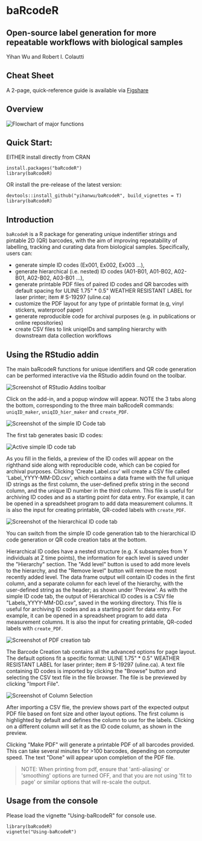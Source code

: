 # baRcodeR

## Open-source label generation for more repeatable workflows with biological samples

Yihan Wu and Robert I. Colautti

## Cheat Sheet

A 2-page, quick-reference guide is available via [Figshare](https://dx.doi.org/10.6084/m9.figshare.7043309)

## Overview

![Flowchart of major functions](man/figures/Flowchart.png)

## Quick Start:

EITHER install directly from CRAN
```
install.packages("baRcodeR")
library(baRcodeR)
```

OR install the pre-release of the latest version:

```
devtools::install_github("yihanwu/baRcodeR", build_vignettes = T)
library(baRcodeR)
```

## Introduction

`baRcodeR` is a R package for generating unique indentifier strings and pintable 2D (QR) barcodes, with the aim of improving repeatability of labelling, tracking and curating data from biological samples. Specifically, users can:

* generate simple ID codes (Ex001, Ex002, Ex003 ...),
* generate hierarchical (i.e. nested) ID codes (A01-B01, A01-B02, A02-B01, A02-B02, A03-B01 ...),
* generate printable PDF files of paired ID codes and QR barcodes with default spacing for ULINE 1.75" * 0.5" WEATHER RESISTANT LABEL for laser printer; item # S-19297 (uline.ca)
* customize the PDF layout for any type of printable format (e.g, vinyl stickers, waterproof paper)
* generate reproducible code for archival purposes (e.g. in publications or online repositories)
* create CSV files to link uniqeIDs and sampling hierarchy with downstream data collection workflows

## Using the RStudio addin 

The main baRcodeR functions for unique identifiers and QR code generation can be performed interactive via the RStudio addin found on the toolbar. 

![Screenshot of RStudio Addins toolbar](man/figures/add-in-screenshot.png)

Click on the add-in, and a popup window will appear. NOTE the 3 tabs along the bottom, corresponding to the three main baRcodeR commands: `uniqID_maker`, `uniqID_hier_maker` and `create_PDF`.

![Screenshot of the simple ID Code tab](man/figures/tab-1-screenshot.png)

The first tab generates basic ID codes:

![Active simple ID code tab](man/figures/tab-1-screenshot-2.png)

As you fill in the fields, a preview of the ID codes will appear on the righthand side along with reproducible code, which can be copied for archival purposes. Clicking 'Create Label.csv' will create a CSV file called 'Label_YYYY-MM-DD.csv', which contains a data frame with the full unique ID strings as the first column, the user-defined prefix string in the second column, and the unique ID number in the third column. This file is useful for archiving ID codes and as a starting point for data entry. For example, it can be opened in a spreadsheet program to add data measurement columns. It is also the input for creating printable, QR-coded labels with `create_PDF`.

![Screenshot of the hierarchical ID code tab](man/figures/tab-2-screenshot.png)

You can switch from the simple ID code generation tab to the hierarchical ID code generation or QR code creation tabs at the bottom.

Hierarchical ID codes have a nested structure (e.g. X subsamples from Y individuals at Z time points), the information for each level is saved under the "Hierarchy" section. The "Add level" button is used to add more levels to the hierarchy, and the "Remove level" button will remove the most recently added level. The data frame output will contain ID codes in the first column, and a separate column for each level of the hierarchy, with the user-defined string as the header; as shown under 'Preview'. As with the simple ID code tab, the output of Hierarchical ID codes is a CSV file "Labels_YYYY-MM-DD.csv", saved in the working directory. This file is useful for archiving ID codes and as a starting point for data entry. For example, it can be opened in a spreadsheet program to add data measurement columns. It is also the input for creating printable, QR-coded labels with `create_PDF`.

![Screenshot of PDF creation tab](man/figures/tab-3-screenshot.png)

The Barcode Creation tab contains all the advanced options for page layout. The default options fit a specific format: ULINE 1.75" * 0.5" WEATHER RESISTANT LABEL for laser printer; item # S-19297 (uline.ca). A text file containing ID codes is imported by clicking the "Browse" button and selecting the CSV text file in the file browser. The file is be previewed by clicking "Import File". 

![Screenshot of Column Selection](man/figures/tab-3-screenshot-2.png)

After importing a CSV flie, the preview shows part of the expected output PDF file based on font size and other layout options. The first column is highlighted by default and defines the column to use for the labels. Clicking on a different column will set it as the ID code column, as shown in the preview.  

Clicking "Make PDF" will generate a printable PDF of all barcodes provided. This can take several minutes for >100 barcodes, depending on computer speed. The text "Done" will appear upon completion of the PDF file.

> NOTE: When printing from pdf, ensure that 'anti-aliasing' or 'smoothing' options are turned OFF, and that you are not using 'fit to page' or similar options that will re-scale the output.

## Usage from the console

Please load the vignette "Using-baRcodeR" for console use.

```
library(baRcodeR)
vignette("Using-baRcodeR")
```

